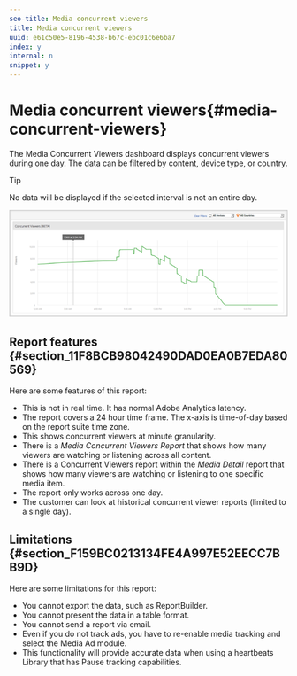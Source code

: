 ```yaml
---
seo-title: Media concurrent viewers
title: Media concurrent viewers
uuid: e61c50e5-8196-4538-b67c-ebc01c6e6ba7
index: y
internal: n
snippet: y
---
```


# Media concurrent viewers{#media-concurrent-viewers}

The Media Concurrent Viewers dashboard displays concurrent viewers during one day. The data can be filtered by content, device type, or country.

>[!TIP]
>
>No data will be displayed if the selected interval is not an entire day.

![](assets/video-concurrent-viewers.png)

## Report features {#section_11F8BCB98042490DAD0EA0B7EDA80569}

Here are some features of this report:

* This is not in real time. It has normal Adobe Analytics latency. 
* The report covers a 24 hour time frame. The x-axis is time-of-day based on the report suite time zone. 
* This shows concurrent viewers at minute granularity. 
* There is a *Media Concurrent Viewers Report* that shows how many viewers are watching or listening across all content. 
* There is a Concurrent Viewers report within the *Media Detail* report that shows how many viewers are watching or listening to one specific media item. 
* The report only works across one day. 
* The customer can look at historical concurrent viewer reports (limited to a single day).

## Limitations {#section_F159BC0213134FE4A997E52EECC7BB9D}

Here are some limitations for this report:

* You cannot export the data, such as ReportBuilder. 
* You cannot present the data in a table format. 
* You cannot send a report via email. 
* Even if you do not track ads, you have to re-enable media tracking and select the Media Ad module. 
* This functionality will provide accurate data when using a heartbeats Library that has Pause tracking capabilities.

